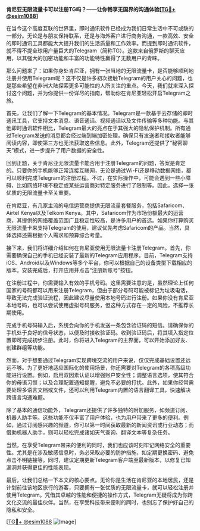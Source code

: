 **肯尼亚无限流量卡可以注册TG吗？——让你畅享无国界的沟通体验[[TG💪+ @esim1088](https://t.me/s/esim1088)]**

在当今这个高度互联的世界里，即时通讯软件已经成为我们日常生活中不可或缺的一部分。无论是与朋友保持联系，还是与海外客户进行商务沟通，一款高效、安全的即时通讯工具都能大大提升我们的生活质量和工作效率。而提到即时通讯软件，就不得不提全球用户量巨大的Telegram（简称TG）。这款来自俄罗斯的聊天应用，以其强大的加密功能和丰富的功能特性赢得了无数用户的青睐。

那么问题来了：如果你身处肯尼亚，拥有一张当地的无限流量卡，是否能够顺利地注册并使用Telegram呢？这不仅是许多初次接触Telegram的用户关心的问题，也是那些希望在非洲大陆探索更多可能性的人所关注的重点。今天，我们就来深入探讨这个问题，并为你提供一份详尽的指南，帮助你在肯尼亚轻松开启Telegram之旅。

首先，让我们了解一下Telegram的基本情况。Telegram是一款基于云存储的即时通讯工具，它支持文本消息、语音通话、视频通话以及文件传输等多种功能。与其他即时通讯软件相比，Telegram最大的亮点在于其强大的隐私保护机制。所有通过Telegram发送的消息都会经过端到端加密处理，确保只有发送者和接收者能够阅读内容，即使第三方也无法获取这些信息。此外，Telegram还提供了“秘密聊天”模式，进一步提升了用户数据的安全性。

回到正题，关于肯尼亚无限流量卡能否用于注册Telegram的问题，答案是肯定的。只要你的手机能够正常连接互联网，无论是通过Wi-Fi还是移动数据网络，都可以顺利完成Telegram的注册过程。不过，在实际操作中，可能会遇到一些小障碍，比如网络环境不稳定或某些运营商对特定服务进行了限制等。因此，选择一张优质的无限流量卡至关重要。

在肯尼亚，有几家主流的电信运营商提供无限流量套餐服务，包括Safaricom、Airtel Kenya以及Telkom Kenya。其中，Safaricom作为市场份额最大的运营商，其提供的网络覆盖范围广且稳定性较高，是许多用户的首选。如果你打算购买无限流量卡来支持Telegram的使用，建议优先考虑Safaricom的产品。当然，具体选择还需根据个人需求和预算综合考量。

接下来，我们将详细介绍如何在肯尼亚使用无限流量卡注册Telegram。首先，你需要确保自己的手机已经安装了最新的Telegram应用程序。目前，Telegram支持iOS、Android以及Windows等多个平台，你可以根据自己的设备类型下载相应的版本。安装完成后，打开应用并点击“注册新账号”按钮。

在注册过程中，你需要输入有效的手机号码。这里需要注意的是，虽然理论上任何国家的号码都可以用来注册Telegram，但由于部分号码可能被标记为垃圾电话，导致无法完成验证流程，因此建议尽量使用本地号码进行注册。如果你没有肯尼亚本地号码，也可以尝试使用虚拟号码服务，但这种方式存在一定的风险，不推荐长期使用。

完成手机号码输入后，系统会向你的手机发送一条包含验证码的短信。请确保你的手机处于良好的信号状态，以便及时接收验证码。收到验证码后，将其填入指定位置即可完成初步注册。此时，你将进入Telegram的主界面，可以开始添加好友、创建群组等功能。

然而，对于想要通过Telegram实现跨境交流的用户来说，仅仅完成基础设置还远远不够。为了更好地适应国际化的使用场景，你还需要对Telegram的各项高级功能进行设置。例如，启用双因素认证以增强账户安全性；调整语言选项，使其符合你的母语习惯；以及合理配置通知提醒，避免不必要的打扰。此外，如果你经常需要处理多语言文档或文件，还可以利用Telegram内置的语言翻译工具，快速解决跨语言沟通难题。

除了基本的通信功能外，Telegram还提供了许多独特的附加服务，如频道订阅、机器人助手等。这些功能不仅丰富了用户体验，也为用户带来了更多的便利。例如，通过订阅感兴趣的频道，你可以第一时间获取最新的新闻资讯或行业动态；而借助机器人助手，则可以轻松完成诸如天气查询、翻译文本等复杂任务。

当然，在享受Telegram带来的便利的同时，我们也应该时刻牢记网络安全的重要性。尤其是在涉及敏感信息时，务必采取必要的防护措施，如定期更换密码、避免点击不明链接等。同时，建议定期更新Telegram客户端至最新版本，以修复已知漏洞并获得更佳的性能表现。

最后，让我们总结一下本文的核心要点。无论你是生活在肯尼亚的本地居民，还是计划前往该地区旅行的游客，只要拥有一张优质的无限流量卡，就可以轻松注册并使用Telegram。凭借其卓越的性能和便捷的操作方式，Telegram无疑将成为你跨文化交流的最佳伙伴。当然，在享受科技带来便利的同时，也别忘了保护好自己的隐私和安全。

[[TG💪+ @esim1088](https://t.me/s/esim1088) ![Image](https://i.postimg.cc/4NQfJmqS/Snipaste-2025-05-13-00-14-12.png)]